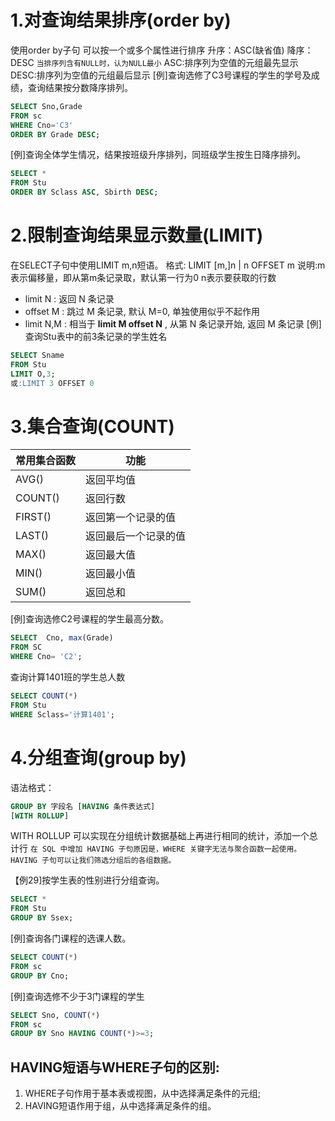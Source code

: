 # 1.对查询结果排序(order by)
使用order by子句
可以按一个或多个属性进行排序
升序：ASC(缺省值) 降序：DESC
`当排序列含有NULL时，认为NULL最小`
ASC:排序列为空值的元组最先显示
DESC:排序列为空值的元组最后显示
[例]查询选修了C3号课程的学生的学号及成绩，查询结果按分数降序排列。
```sql
SELECT Sno,Grade
FROM sc
WHERE Cno='C3'
ORDER BY Grade DESC;
```
 
[例]查询全体学生情况，结果按班级升序排列，同班级学生按生日降序排列。
```sql
SELECT *
FROM Stu
ORDER BY Sclass ASC, Sbirth DESC;
```


# 2.限制查询结果显示数量(LIMIT)
在SELECT子句中使用LIMIT m,n短语。
格式:
LIMIT [m,]n | n OFFSET m
说明:m表示偏移量，即从第m条记录取，默认第一行为0
n表示要获取的行数
-   limit N : 返回 N 条记录
-   offset M : 跳过 M 条记录, 默认 M=0, 单独使用似乎不起作用
-   limit N,M : 相当于 **limit M offset N** , 从第 N 条记录开始, 返回 M 条记录
[例]查询Stu表中的前3条记录的学生姓名
```sql
SELECT Sname 
FROM Stu
LIMIT O,3;
或:LIMIT 3 OFFSET 0
```


# 3.集合查询(COUNT)
| 常用集合函数 | 功能                 |
| -------- | -------------------- |
| AVG()    | 返回平均值           |
| COUNT()  | 返回行数             |
| FIRST()  | 返回第一个记录的值   |
| LAST()   | 返回最后一个记录的值 |
| MAX()    | 返回最大值           |
| MIN()    | 返回最小值           |
| SUM()    | 返回总和             |
[例]查询选修C2号课程的学生最高分数。
```sql
SELECT  Cno, max(Grade)
FROM SC
WHERE Cno= 'C2';
```

查询计算1401班的学生总人数
```sql
SELECT COUNT(*)
FROM Stu
WHERE Sclass='计算1401';
```

# 4.分组查询(group by)

语法格式：
```sql
GROUP BY 字段名 [HAVING 条件表达式] 
[WITH ROLLUP]
```
WITH ROLLUP 可以实现在分组统计数据基础上再进行相同的统计，添加一个总计行
`在 SQL 中增加 HAVING 子句原因是，WHERE 关键字无法与聚合函数一起使用。HAVING 子句可以让我们筛选分组后的各组数据。`

【例29]按学生表的性别进行分组查询。
```sql
SELECT *
FROM Stu
GROUP BY Ssex;
```
[例]查询各门课程的选课人数。
```sql
SELECT COUNT(*)
FROM sc
GROUP BY Cno;
```

[例]查询选修不少于3门课程的学生
```sql
SELECT Sno, COUNT(*)
FROM sc
GROUP BY Sno HAVING COUNT(*)>=3;
```

## HAVING短语与WHERE子句的区别:
1. WHERE子句作用于基本表或视图，从中选择满足条件的元组;
2. HAVING短语作用于组，从中选择满足条件的组。


